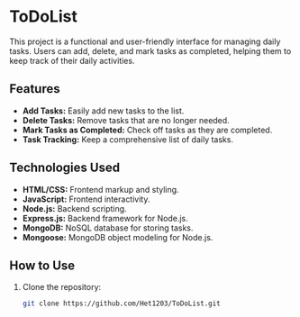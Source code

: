 # ToDoList

This project is a functional and user-friendly interface for managing daily tasks. Users can add, delete, and mark tasks as completed, helping them to keep track of their daily activities.

## Features

- **Add Tasks:** Easily add new tasks to the list.
- **Delete Tasks:** Remove tasks that are no longer needed.
- **Mark Tasks as Completed:** Check off tasks as they are completed.
- **Task Tracking:** Keep a comprehensive list of daily tasks.

## Technologies Used

- **HTML/CSS:** Frontend markup and styling.
- **JavaScript:** Frontend interactivity.
- **Node.js:** Backend scripting.
- **Express.js:** Backend framework for Node.js.
- **MongoDB:** NoSQL database for storing tasks.
- **Mongoose:** MongoDB object modeling for Node.js.

## How to Use

1. Clone the repository:
   ```sh
   git clone https://github.com/Het1203/ToDoList.git
